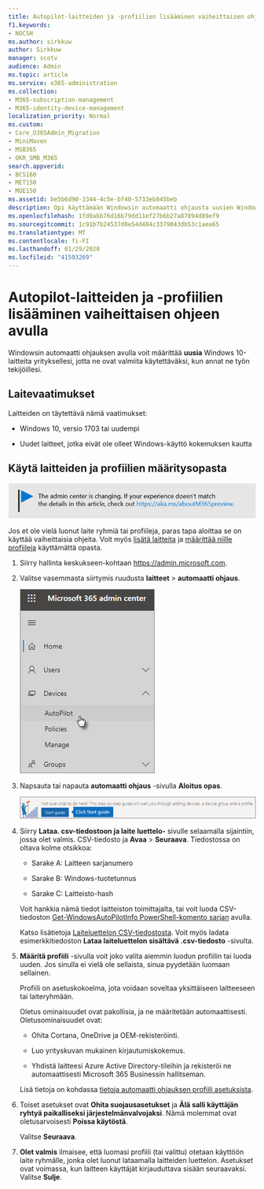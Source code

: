```yaml
---
title: Autopilot-laitteiden ja -profiilien lisääminen vaiheittaisen ohjeen avulla
f1.keywords:
- NOCSH
ms.author: sirkkuw
author: Sirkkuw
manager: scotv
audience: Admin
ms.topic: article
ms.service: o365-administration
ms.collection:
- M365-subscription-management
- M365-identity-device-management
localization_priority: Normal
ms.custom:
- Core_O365Admin_Migration
- MiniMaven
- MSB365
- OKR_SMB_M365
search.appverid:
- BCS160
- MET150
- MOE150
ms.assetid: be5b6d90-3344-4c5e-bf40-5733eb845beb
description: Opi käyttämään Windowsin automaatti ohjausta uusien Windows 10-laitteiden käyttöön yrityksellesi.
ms.openlocfilehash: 1fd0abb76d16b79dd11ef27b6b27a87894d89ef9
ms.sourcegitcommit: 1c91b7b24537d0e54d484c3379043db53c1aea65
ms.translationtype: MT
ms.contentlocale: fi-FI
ms.lasthandoff: 01/29/2020
ms.locfileid: "41593269"
---
```

# <a name="use-the-step-by-step-guide-to-add-autopilot-devices-and-profile"></a>Autopilot-laitteiden ja -profiilien lisääminen vaiheittaisen ohjeen avulla

Windowsin automaatti ohjauksen avulla voit määrittää **uusia** Windows 10-laitteita yrityksellesi, jotta ne ovat valmiita käytettäväksi, kun annat ne työn tekijöillesi.
  
## <a name="device-requirements"></a>Laitevaatimukset

Laitteiden on täytettävä nämä vaatimukset:
  
- Windows 10, versio 1703 tai uudempi
    
- Uudet laitteet, jotka eivät ole olleet Windows-käyttö kokemuksen kautta
    
## <a name="use-the-setup-guide-to-create-devices-and-profiles"></a>Käytä laitteiden ja profiilien määritysopasta

[![Selite, jossa ilmoitetaan, että hallintakeskus muuttuu. Lisätietoja löytyy osoitteesta aka.ms/aboutM365preview.](media/m365admincenterchanging.png)](https://docs.microsoft.com/office365/admin/microsoft-365-admin-center-preview)

Jos et ole vielä luonut laite ryhmiä tai profiileja, paras tapa aloittaa se on käyttää vaiheittaisia ohjeita. Voit myös [lisätä laitteita](create-and-edit-autopilot-devices.md) ja [määrittää niille profiileja](create-and-edit-autopilot-profiles.md) käyttämättä opasta. 
  
1. Siirry hallinta keskukseen-kohtaan <a href="https://go.microsoft.com/fwlink/p/?linkid=837890" target="_blank">https://admin.microsoft.com</a>.

2. Valitse vasemmasta siirtymis ruudusta **laitteet** \> **automaatti ohjaus**.

    ![Valitse hallinta keskuksessa laitteet ja sitten automaatti ohjaus.](media/AutoPilot.png)
  
2. Napsauta tai napauta **automaatti ohjaus** -sivulla **Aloitus opas**.
    
    ![Click Start guide for step-by-step instructions for Autopilot.](media/31662655-d1e6-437d-87ea-c0dec5da56f7.png)
  
3. Siirry **Lataa. csv-tiedostoon ja laite luettelo-** sivulle selaamalla sijaintiin, jossa olet valmis. CSV-tiedosto ja **Avaa** \> **Seuraava**. Tiedostossa on oltava kolme otsikkoa:
    
    - Sarake A: Laitteen sarjanumero
    
    - Sarake B: Windows-tuotetunnus
    
    - Sarake C: Laitteisto-hash
    
    Voit hankkia nämä tiedot laitteiston toimittajalta, tai voit luoda CSV-tiedoston [Get-WindowsAutoPilotInfo PowerShell-komento sarjan](https://www.powershellgallery.com/packages/Get-WindowsAutoPilotInfo) avulla. 
    
    Katso lisätietoja [Laiteluettelon CSV-tiedostosta](https://support.office.com/article/932e3676-2491-49f0-9177-d893d2f5276e). Voit myös ladata esimerkkitiedoston **Lataa laiteluettelon sisältävä .csv-tiedosto** -sivulta. 
    
4. **Määritä profiili** -sivulla voit joko valita aiemmin luodun profiilin tai luoda uuden. Jos sinulla ei vielä ole sellaista, sinua pyydetään luomaan sellainen. 
    
    Profiili on asetuskokoelma, jota voidaan soveltaa yksittäiseen laitteeseen tai laiteryhmään.
    
    Oletus ominaisuudet ovat pakollisia, ja ne määritetään automaattisesti. Oletusominaisuudet ovat:
    
    - Ohita Cortana, OneDrive ja OEM-rekisteröinti.
    
    - Luo yrityskuvan mukainen kirjautumiskokemus.
    
    - Yhdistä laitteesi Azure Active Directory-tileihin ja rekisteröi ne automaattisesti Microsoft 365 Businessin hallitseman.
    
    Lisä tietoja on kohdassa [tietoja automaatti ohjauksen profiili asetuksista](autopilot-profile-settings.md). 
    
5. Toiset asetukset ovat **Ohita suojausasetukset** ja **Älä salli käyttäjän ryhtyä paikalliseksi järjestelmänvalvojaksi**. Nämä molemmat ovat oletusarvoisesti **Poissa käytöstä**. 
    
    Valitse **Seuraava**.
    
6. **Olet valmis** ilmaisee, että luomasi profiili (tai valittu) otetaan käyttöön laite ryhmälle, jonka olet luonut lataamalla laitteiden luettelon. Asetukset ovat voimassa, kun laitteen käyttäjät kirjauduttava sisään seuraavaksi. Valitse **Sulje**.
    